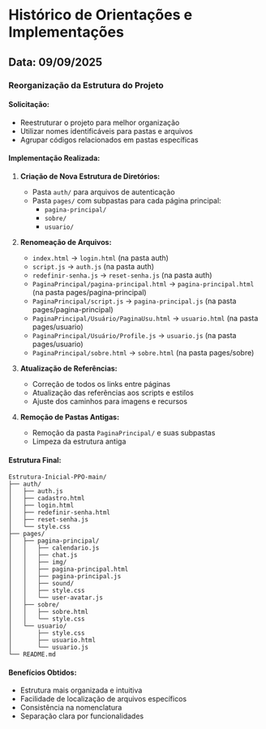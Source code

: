# Histórico de Orientações e Implementações

## Data: 09/09/2025

### Reorganização da Estrutura do Projeto

#### Solicitação:
- Reestruturar o projeto para melhor organização
- Utilizar nomes identificáveis para pastas e arquivos
- Agrupar códigos relacionados em pastas específicas

#### Implementação Realizada:

1. **Criação de Nova Estrutura de Diretórios:**
   - Pasta `auth/` para arquivos de autenticação
   - Pasta `pages/` com subpastas para cada página principal:
     - `pagina-principal/`
     - `sobre/`
     - `usuario/`

2. **Renomeação de Arquivos:**
   - `index.html` → `login.html` (na pasta auth)
   - `script.js` → `auth.js` (na pasta auth)
   - `redefinir-senha.js` → `reset-senha.js` (na pasta auth)
   - `PaginaPrincipal/pagina-principal.html` → `pagina-principal.html` (na pasta pages/pagina-principal)
   - `PaginaPrincipal/script.js` → `pagina-principal.js` (na pasta pages/pagina-principal)
   - `PaginaPrincipal/Usuário/PaginaUsu.html` → `usuario.html` (na pasta pages/usuario)
   - `PaginaPrincipal/Usuário/Profile.js` → `usuario.js` (na pasta pages/usuario)
   - `PaginaPrincipal/sobre.html` → `sobre.html` (na pasta pages/sobre)

3. **Atualização de Referências:**
   - Correção de todos os links entre páginas
   - Atualização das referências aos scripts e estilos
   - Ajuste dos caminhos para imagens e recursos

4. **Remoção de Pastas Antigas:**
   - Remoção da pasta `PaginaPrincipal/` e suas subpastas
   - Limpeza da estrutura antiga

#### Estrutura Final:
```
Estrutura-Inicial-PPO-main/
├── auth/
│   ├── auth.js
│   ├── cadastro.html
│   ├── login.html
│   ├── redefinir-senha.html
│   ├── reset-senha.js
│   └── style.css
├── pages/
│   ├── pagina-principal/
│   │   ├── calendario.js
│   │   ├── chat.js
│   │   ├── img/
│   │   ├── pagina-principal.html
│   │   ├── pagina-principal.js
│   │   ├── sound/
│   │   ├── style.css
│   │   └── user-avatar.js
│   ├── sobre/
│   │   ├── sobre.html
│   │   └── style.css
│   └── usuario/
│       ├── style.css
│       ├── usuario.html
│       └── usuario.js
└── README.md
```

#### Benefícios Obtidos:
- Estrutura mais organizada e intuitiva
- Facilidade de localização de arquivos específicos
- Consistência na nomenclatura
- Separação clara por funcionalidades